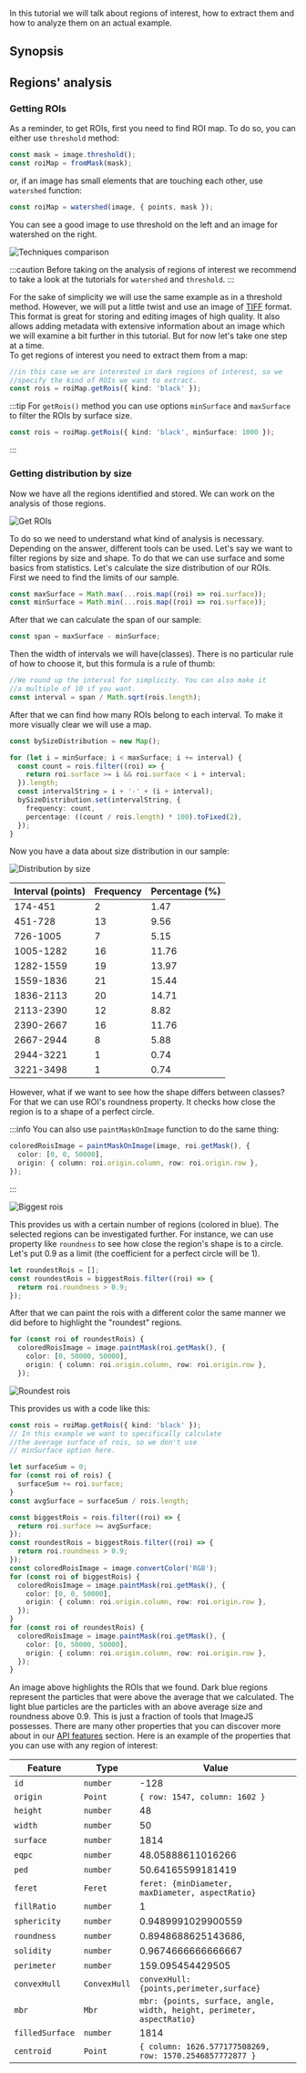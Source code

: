 In this tutorial we will talk about regions of interest, how to extract them and how to analyze them on an actual example.

## Synopsis

## Regions' analysis

### Getting ROIs

As a reminder, to get ROIs, first you need to find ROI map. To do so, you can either use `threshold` method:

```ts
const mask = image.threshold();
const roiMap = fromMask(mask);
```

or, if an image has small elements that are touching each other, use `watershed` function:

```ts
const roiMap = watershed(image, { points, mask });
```

You can see a good image to use threshold on the left and an image for watershed on the right.

![Techniques comparison](./images/roiAnalysis/ThresholdOrWatershed.png)

:::caution
Before taking on the analysis of regions of interest we recommend to take a look at the tutorials for `watershed` and `threshold`.
:::

For the sake of simplicity we will use the same example as in a threshold method. However, we will put a little twist and use an image of [TIFF](https://en.wikipedia.org/wiki/TIFF 'wikipedia link on .tiff format') format. This format is great for storing and editing images of high quality. It also allows adding metadata with extensive information about an image which we will examine a bit further in this tutorial. But for now let's take one step at a time.  
To get regions of interest you need to extract them from a map:

```ts
//in this case we are interested in dark regions of interest, so we
//specify the kind of ROIs we want to extract.
const rois = roiMap.getRois({ kind: 'black' });
```

:::tip
For `getRois()` method you can use options `minSurface` and `maxSurface` to filter the ROIs by surface size.

```ts
const rois = roiMap.getRois({ kind: 'black', minSurface: 1000 });
```

:::

### Getting distribution by size

Now we have all the regions identified and stored. We can work on the analysis of those regions.

![Get ROIs](./images/roiAnalysis/MBR.jpg)

To do so we need to understand what kind of analysis is necessary. Depending on the answer, different tools can be used. Let's say we want to filter regions by size and shape.
To do that we can use surface and some basics from statistics. Let's calculate the size distribution of our ROIs.  
First we need to find the limits of our sample.

```ts
const maxSurface = Math.max(...rois.map((roi) => roi.surface));
const minSurface = Math.min(...rois.map((roi) => roi.surface));
```

After that we can calculate the span of our sample:

```ts
const span = maxSurface - minSurface;
```

Then the width of intervals we will have(classes). There is no particular rule of how to choose it, but this formula is a rule of thumb:

```ts
//We round up the interval for simplicity. You can also make it
//a multiple of 10 if you want.
const interval = span / Math.sqrt(rois.length);
```

After that we can find how many ROIs belong to each interval. To make it more visually clear we will use a map.

```ts
const bySizeDistribution = new Map();

for (let i = minSurface; i < maxSurface; i += interval) {
  const count = rois.filter((roi) => {
    return roi.surface >= i && roi.surface < i + interval;
  }).length;
  const intervalString = i + '-' + (i + interval);
  bySizeDistribution.set(intervalString, {
    frequency: count,
    percentage: ((count / rois.length) * 100).toFixed(2),
  });
}
```

Now you have a data about size distribution in our sample:

![Distribution by size](./images/roiAnalysis/distributionGraph.png)

| Interval (points) | Frequency | Percentage (%) |
| ----------------- | --------- | -------------- |
| 174-451           | 2         | 1.47           |
| 451-728           | 13        | 9.56           |
| 726-1005          | 7         | 5.15           |
| 1005-1282         | 16        | 11.76          |
| 1282-1559         | 19        | 13.97          |
| 1559-1836         | 21        | 15.44          |
| 1836-2113         | 20        | 14.71          |
| 2113-2390         | 12        | 8.82           |
| 2390-2667         | 16        | 11.76          |
| 2667-2944         | 8         | 5.88           |
| 2944-3221         | 1         | 0.74           |
| 3221-3498         | 1         | 0.74           |

However, what if we want to see how the shape differs between classes?
For that we can use ROI's roundness property. It checks how close the region is to a shape of a perfect circle.

:::info
You can also use `paintMaskOnImage` function to do the same thing:

```ts
coloredRoisImage = paintMaskOnImage(image, roi.getMask(), {
  color: [0, 0, 50000],
  origin: { column: roi.origin.column, row: roi.origin.row },
});
```

:::

![Biggest rois](./images/roiAnalysis/biggestCells.jpg)

This provides us with a certain number of regions (colored in blue). The selected regions can be investigated further. For instance, we can use property like `roundness` to see how close the region's shape is to a circle. Let's put 0.9 as a limit (the coefficient for a perfect circle will be 1).

```ts
let roundestRois = [];
const roundestRois = biggestRois.filter((roi) => {
  return roi.roundness > 0.9;
});
```

After that we can paint the rois with a different color the same manner we did before to highlight the "roundest" regions.

```ts
for (const roi of roundestRois) {
  coloredRoisImage = image.paintMask(roi.getMask(), {
    color: [0, 50000, 50000],
    origin: { column: roi.origin.column, row: roi.origin.row },
  });
```

![Roundest rois](./images/roiAnalysis/roundAndBig.jpg)

This provides us with a code like this:

```ts
const rois = roiMap.getRois({ kind: 'black' });
// In this example we want to specifically calculate
//the average surface of rois, so we don't use
// minSurface option here.

let surfaceSum = 0;
for (const roi of rois) {
  surfaceSum += roi.surface;
}
const avgSurface = surfaceSum / rois.length;

const biggestRois = rois.filter((roi) => {
  return roi.surface >= avgSurface;
});
const roundestRois = biggestRois.filter((roi) => {
  return roi.roundness > 0.9;
});
const coloredRoisImage = image.convertColor('RGB');
for (const roi of biggestRois) {
  coloredRoisImage = image.paintMask(roi.getMask(), {
    color: [0, 0, 50000],
    origin: { column: roi.origin.column, row: roi.origin.row },
  });
}
for (const roi of roundestRois) {
  coloredRoisImage = image.paintMask(roi.getMask(), {
    color: [0, 50000, 50000],
    origin: { column: roi.origin.column, row: roi.origin.row },
  });
}
```

An image above highlights the ROIs that we found. Dark blue regions represent the particles that were above the average that we calculated. The light blue particles are the particles with an above average size and roundness above 0.9.
This is just a fraction of tools that ImageJS possesses. There are many other properties that you can discover more about in our [API features](../Features/Regions%20of%20interest/Regions%20of%20interest.md) section. Here is an example of the properties that you can use with any region of interest:

| Feature         | Type         | Value                                                                  |
| --------------- | ------------ | ---------------------------------------------------------------------- |
| `id`            | `number`     | -128                                                                   |
| `origin`        | `Point`      | `{ row: 1547, column: 1602 }`                                          |
| `height`        | `number`     | 48                                                                     |
| `width`         | `number`     | 50                                                                     |
| `surface`       | `number`     | 1814                                                                   |
| `eqpc`          | `number`     | 48.05888611016266                                                      |
| `ped`           | `number`     | 50.64165599181419                                                      |
| `feret`         | `Feret`      | `feret: {minDiameter, maxDiameter, aspectRatio}`                       |
| `fillRatio`     | `number`     | 1                                                                      |
| `sphericity`    | `number`     | 0.9489991029900559                                                     |
| `roundness`     | `number`     | 0.8948688625143686,                                                    |
| `solidity`      | `number`     | 0.9674666666666667                                                     |
| `perimeter`     | `number`     | 159.095454429505                                                       |
| `convexHull`    | `ConvexHull` | `convexHull: {points,perimeter,surface}`                               |
| `mbr`           | `Mbr`        | `mbr: {points, surface, angle, width, height, perimeter, aspectRatio}` |
| `filledSurface` | `number`     | 1814                                                                   |
| `centroid`      | `Point`      | `{ column: 1626.577177508269, row: 1570.2546857772877 }`               |
